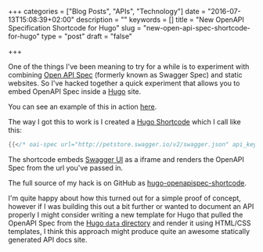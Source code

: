 +++
categories = ["Blog Posts", "APIs", "Technology"]
date = "2016-07-13T15:08:39+02:00"
description = ""
keywords = []
title = "New OpenAPI Specification Shortcode for Hugo"
slug = "new-open-api-spec-shortcode-for-hugo"
type = "post"
draft = "false"

+++

One of the things I've been meaning to try for a while is to experiment with combining [Open API Spec](https://openapis.org) (formerly known as Swagger Spec) and static websites. So I've hacked together a quick experiment that allows you to embed OpenAPI Spec inside a [Hugo](https://gohugo.io/) site.

You can see an example of this in action [here](/hugo-OAI-swagger-example/).

<!--more-->

The way I got this to work is I created a [Hugo Shortcode](https://gohugo.io/extras/shortcodes/) which I call like this:

```go
{{</* oai-spec url="http://petstore.swagger.io/v2/swagger.json" api_key="special-key" */>}}
```

The shortcode embeds [Swagger UI](https://github.com/swagger-api/swagger-ui) as a iframe and renders the OpenAPI Spec from the url you've passed in.

The full source of my hack is on GitHub as [hugo-openapispec-shortcode](https://github.com/tenfourty/hugo-openapispec-shortcode).

I'm quite happy about how this turned out for a simple proof of concept, however if I was building this out a bit further or wanted to document an API properly I might consider writing a new template for Hugo that pulled the OpenAPI Spec from the [Hugo `data` directory](https://gohugo.io/extras/datafiles/) and render it using HTML/CSS templates, I think this approach might produce quite an awesome statically generated API docs site.

